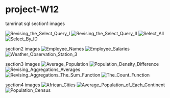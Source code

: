 # project-W12
tamrinat sql
section1 images

![Revising_the_Select_Query_I](https://user-images.githubusercontent.com/106160317/185210397-a0cade4d-bb56-4138-9fc3-22358eb44e5f.png)
![Revising_the_Select_Query_II](https://user-images.githubusercontent.com/106160317/185210730-e989e761-bdf1-44ac-83e5-7d2424c8e525.png)
![Select_All](https://user-images.githubusercontent.com/106160317/185210805-f502833e-bb13-4106-aa0a-07bd73d8a8c1.png)
![Select_By_ID](https://user-images.githubusercontent.com/106160317/185210914-be6e2a5d-152e-48f0-9c3d-c8767e440a40.png)


section2 images
![Employee_Names](https://user-images.githubusercontent.com/106160317/185211695-2a011fb0-d33c-46ca-8e87-edb891ea5edd.png)
![Employee_Salaries](https://user-images.githubusercontent.com/106160317/185211711-2ad19e88-0a24-4692-8179-e5142936e8cf.png)
![Weather_Observation_Station_3](https://user-images.githubusercontent.com/106160317/185211726-1c53b35a-60a8-4a2d-a252-e8db4c760960.png)

section3 images
![Average_Population](https://user-images.githubusercontent.com/106160317/185212038-e4a57c37-ccfa-46ed-a427-f6b9b230b7fc.png)
![Population_Density_Difference](https://user-images.githubusercontent.com/106160317/185212068-a8c760c5-6d19-4c3b-9990-d35c1446ab6f.png)
![Revising_Aggregations_Averages](https://user-images.githubusercontent.com/106160317/185212090-eab160ae-0194-478f-808a-c0e8744b25aa.png)
![Revising_Aggregations_The_Sum_Function](https://user-images.githubusercontent.com/106160317/185212104-3bcf5b3b-72c1-44ea-807a-1891cb71e83a.png)
![The_Count_Function](https://user-images.githubusercontent.com/106160317/185212119-23524981-88c5-4438-bd77-176f02bc41e4.png)

section4 images
![African_Cities](https://user-images.githubusercontent.com/106160317/185212161-f4033c7c-9ace-49a9-a5b1-9025b5759da8.png)
![Average_Population_of_Each_Continent](https://user-images.githubusercontent.com/106160317/185212166-7ca69757-0fe2-4ff2-8604-ae1eb0ad0de1.png)
![Population_Census](https://user-images.githubusercontent.com/106160317/185212175-07435ee2-1d99-4503-ac02-2acb8c2e1888.png)
